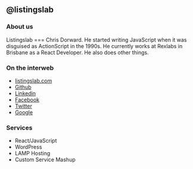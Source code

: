 ## @listingslab

### About us

Listingslab === Chris Dorward. He started writing JavaScript when it was 
disguised as ActionScript in the 1990s. He currently  works at Rexlabs 
in Brisbane as a React Developer. He also does other things.

### On the interweb
- [listingslab.com](https://listingslab.com)
- [Github](https://github.com/listingslab)
- [Linkedin](https://www.linkedin.com/in/listingslab/)
- [Facebook](https://www.facebook.com/listingslabspage/)
- [Twitter](https://twitter.com/listingslab)
- [Google](https://www.google.com/search?q=listingslab)

### Services

- React/JavaScript
- WordPress
- LAMP Hosting
- Custom Service Mashup

